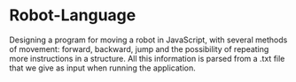 # Robot-Language
Designing a program for moving a robot in JavaScript, with several methods of movement: forward, backward, jump and the possibility of repeating more instructions in a structure. All this information is parsed from a .txt file that we give as input when running the application.
